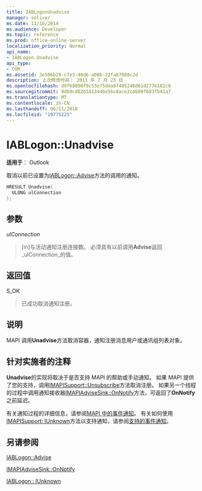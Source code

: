 ```yaml
---
title: IABLogonUnadvise
manager: soliver
ms.date: 11/16/2014
ms.audience: Developer
ms.topic: reference
ms.prod: office-online-server
localization_priority: Normal
api_name:
- IABLogon.Unadvise
api_type:
- COM
ms.assetid: 3e506b29-c7e3-40d6-a08b-22fa87088c2d
description: 上次修改时间： 2011 年 7 月 23 日
ms.openlocfilehash: d9f69098f9c53e75dea6f485248d61d277e181c0
ms.sourcegitcommit: 9d60cd82b5413446e5bc8ace2cd689f683fb41a7
ms.translationtype: MT
ms.contentlocale: zh-CN
ms.lasthandoff: 06/11/2018
ms.locfileid: "19775225"
---
```

# <a name="iablogonunadvise"></a>IABLogon::Unadvise

  
  
**适用于**： Outlook 
  
取消以前已设置为[IABLogon::Advise](iablogon-advise.md)方法的调用的通知。 
  
```cpp
HRESULT Unadvise(
  ULONG ulConnection
);
```

## <a name="parameters"></a>参数

 _ulConnection_
  
> [in]与活动通知注册连接数。 必须具有以前调用**Advise**返回_ulConnection_的值。
    
## <a name="return-value"></a>返回值

S_OK 
  
> 已成功取消通知注册。
    
## <a name="remarks"></a>说明

MAPI 调用**Unadvise**方法取消容器，通知注册消息用户或通讯组列表对象。 
  
## <a name="notes-to-implementers"></a>针对实施者的注释

**Unadvise**的实现将取决于是否支持 MAPI 的帮助或手动通知。 如果 MAPI 提供了您的支持，调用[IMAPISupport::Unsubscribe](imapisupport-unsubscribe.md)方法取消注册。 如果另一个线程的过程中调用通知接收器[IMAPIAdviseSink::OnNotify](imapiadvisesink-onnotify.md)方法，可返回了**OnNotify**之前延迟。 
  
有关通知过程的详细信息，请参阅[MAPI 中的事件通知](event-notification-in-mapi.md)。 有关如何使用[IMAPISupport: IUnknown](imapisupportiunknown.md)方法以支持通知，请参阅[支持的事件通知](supporting-event-notification.md)。
  
## <a name="see-also"></a>另请参阅



[IABLogon::Advise](iablogon-advise.md)
  
[IMAPIAdviseSink::OnNotify](imapiadvisesink-onnotify.md)
  
[IABLogon : IUnknown](iablogoniunknown.md)

